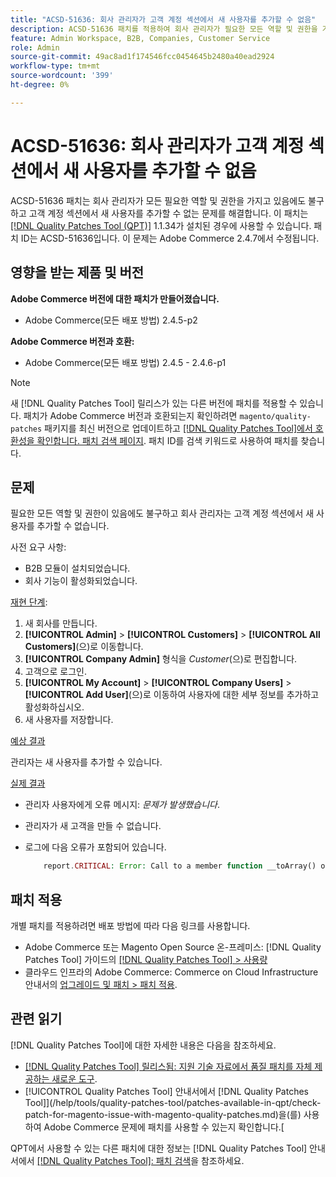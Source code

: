 ```yaml
---
title: "ACSD-51636: 회사 관리자가 고객 계정 섹션에서 새 사용자를 추가할 수 없음"
description: ACSD-51636 패치를 적용하여 회사 관리자가 필요한 모든 역할 및 권한을 가지고 있음에도 불구하고 고객 계정 섹션에서 새 사용자를 추가할 수 없는 Adobe Commerce 문제를 해결합니다.
feature: Admin Workspace, B2B, Companies, Customer Service
role: Admin
source-git-commit: 49ac8ad1f174546fcc0454645b2480a40ead2924
workflow-type: tm+mt
source-wordcount: '399'
ht-degree: 0%

---
```


# ACSD-51636: 회사 관리자가 고객 계정 섹션에서 새 사용자를 추가할 수 없음

ACSD-51636 패치는 회사 관리자가 모든 필요한 역할 및 권한을 가지고 있음에도 불구하고 고객 계정 섹션에서 새 사용자를 추가할 수 없는 문제를 해결합니다. 이 패치는 [[!DNL Quality Patches Tool (QPT)]](https://experienceleague.adobe.com/en/docs/commerce-knowledge-base/kb/announcements/commerce-announcements/magento-quality-patches-released-new-tool-to-self-serve-quality-patches) 1.1.34가 설치된 경우에 사용할 수 있습니다. 패치 ID는 ACSD-51636입니다. 이 문제는 Adobe Commerce 2.4.7에서 수정됩니다.

## 영향을 받는 제품 및 버전

**Adobe Commerce 버전에 대한 패치가 만들어졌습니다.**

* Adobe Commerce(모든 배포 방법) 2.4.5-p2

**Adobe Commerce 버전과 호환:**

* Adobe Commerce(모든 배포 방법) 2.4.5 - 2.4.6-p1

>[!NOTE]
>
>새 [!DNL Quality Patches Tool] 릴리스가 있는 다른 버전에 패치를 적용할 수 있습니다. 패치가 Adobe Commerce 버전과 호환되는지 확인하려면 `magento/quality-patches` 패키지를 최신 버전으로 업데이트하고 [[!DNL Quality Patches Tool]에서 호환성을 확인합니다. 패치 검색 페이지](https://experienceleague.adobe.com/tools/commerce-quality-patches/index.html). 패치 ID를 검색 키워드로 사용하여 패치를 찾습니다.

## 문제

필요한 모든 역할 및 권한이 있음에도 불구하고 회사 관리자는 고객 계정 섹션에서 새 사용자를 추가할 수 없습니다.

사전 요구 사항:

* B2B 모듈이 설치되었습니다.
* 회사 기능이 활성화되었습니다.

<u>재현 단계</u>:

1. 새 회사를 만듭니다.
1. **[!UICONTROL Admin]** > **[!UICONTROL Customers]** > **[!UICONTROL All Customers]**(으)로 이동합니다.
1. **[!UICONTROL Company Admin]** 형식을 *Customer*(으)로 편집합니다.
1. 고객으로 로그인.
1. **[!UICONTROL My Account]** > **[!UICONTROL Company Users]** > **[!UICONTROL Add User]**(으)로 이동하여 사용자에 대한 세부 정보를 추가하고 활성화하십시오.
1. 새 사용자를 저장합니다.

<u>예상 결과</u>

관리자는 새 사용자를 추가할 수 있습니다.

<u>실제 결과</u>

* 관리자 사용자에게 오류 메시지: *문제가 발생했습니다*.
* 관리자가 새 고객을 만들 수 없습니다.
* 로그에 다음 오류가 포함되어 있습니다.

  ```PHP
      report.CRITICAL: Error: Call to a member function __toArray() on null in app/code/Magento/LoginAsCustomerLogging/Observer/LogSaveCustomerObserver.php:123
  ```

## 패치 적용

개별 패치를 적용하려면 배포 방법에 따라 다음 링크를 사용합니다.

* Adobe Commerce 또는 Magento Open Source 온-프레미스: [!DNL Quality Patches Tool] 가이드의 [[!DNL Quality Patches Tool] > 사용량](<https://experienceleague.adobe.com/docs/commerce-operations/tools/quality-patches-tool/usage.html>)
* 클라우드 인프라의 Adobe Commerce: Commerce on Cloud Infrastructure 안내서의 [업그레이드 및 패치 > 패치 적용](https://experienceleague.adobe.com/docs/commerce-cloud-service/user-guide/develop/upgrade/apply-patches.html).

## 관련 읽기

[!DNL Quality Patches Tool]에 대한 자세한 내용은 다음을 참조하세요.

* [[!DNL Quality Patches Tool] 릴리스됨: 지원 기술 자료에서 품질 패치를 자체 제공하는 새로운 도구](https://experienceleague.adobe.com/en/docs/commerce-knowledge-base/kb/announcements/commerce-announcements/magento-quality-patches-released-new-tool-to-self-serve-quality-patches).
* [!UICONTROL Quality Patches Tool] 안내서에서  [!DNL Quality Patches Tool]](/help/tools/quality-patches-tool/patches-available-in-qpt/check-patch-for-magento-issue-with-magento-quality-patches.md)을(를) 사용하여 Adobe Commerce 문제에 패치를 사용할 수 있는지 확인합니다.[


QPT에서 사용할 수 있는 다른 패치에 대한 정보는 [!DNL Quality Patches Tool] 안내서에서 [[!DNL Quality Patches Tool]: 패치 검색](<https://experienceleague.adobe.com/tools/commerce-quality-patches/index.html>)을 참조하세요.
